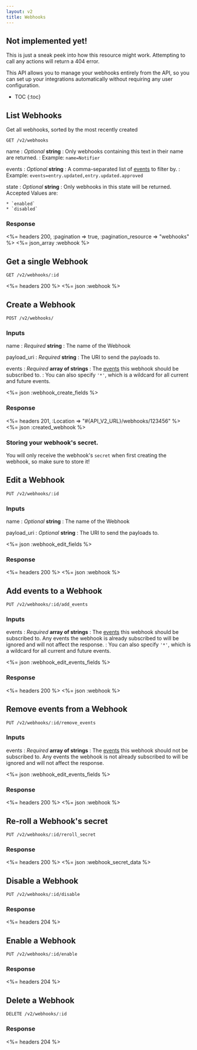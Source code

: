 ```yaml
---
layout: v2
title: Webhooks
---
```


<div class="note warning sticky">
 <h2>Not implemented yet!</h2>
 <p>This is just a sneak peek into how this resource might work. Attempting to call any actions will return a 404 error.</p>
</div>

This API allows you to manage your webhooks entirely from the API, so you can set up your integrations automatically without requiring any user configuration.

* TOC
{:toc}

## List Webhooks

Get all webhooks, sorted by the most recently created

~~~
GET /v2/webhooks
~~~

name
: *Optional* **string**
: Only webhooks containing this text in their name are returned.
: Example: `name=Notifier`

events
: *Optional* **string**
: A comma-separated list of [events](/v2/webhook_events/) to filter by.
: Example: `events=entry.updated,entry.updated.approved`

state
: *Optional* **string**
: Only webhooks in this state will be returned. Accepted Values are:

    * `enabled`
    * `disabled`

### Response

<%= headers 200, :pagination => true, :pagination_resource => "webhooks" %>
<%= json_array :webhook %>


## Get a single Webhook

~~~
GET /v2/webhooks/:id
~~~

<%= headers 200 %>
<%= json :webhook %>

## Create a Webhook

~~~
POST /v2/webhooks/
~~~

### Inputs

name
: *Required* **string**
: The name of the Webhook

payload_uri
: *Required* **string**
: The URI to send the payloads to.

events
: *Required* **array of strings**
: The [events](/v2/webhook_events/) this webhook should be subscribed to.
: You can also specify `'*'`, which is a wildcard for all current and future events.

<%= json :webhook_create_fields %>

### Response

<%= headers 201, :Location => "#{API_V2_URL}/webhooks/123456"  %>
<%= json :created_webhook %>

### Storing your webhook's secret.

You will only receive the webhook's `secret` when first creating the webhook, so make sure to store it!


## Edit a Webhook

~~~
PUT /v2/webhooks/:id
~~~

### Inputs

name
: *Optional* **string**
: The name of the Webhook

payload_uri
: *Optional* **string**
: The URI to send the payloads to.

<%= json :webhook_edit_fields %>

### Response

<%= headers 200 %>
<%= json :webhook %>

## Add events to a Webhook

~~~
PUT /v2/webhooks/:id/add_events
~~~

### Inputs

events
: *Required* **array of strings**
: The [events](/v2/webhook_events/) this webhook should be subscribed to. Any events the webhook is already subscribed to will be ignored and will not affect the response.
: You can also specify `'*'`, which is a wildcard for all current and future events.

<%= json :webhook_edit_events_fields %>

### Response

<%= headers 200 %>
<%= json :webhook %>


## Remove events from a Webhook

~~~
PUT /v2/webhooks/:id/remove_events
~~~

### Inputs

events
: *Required* **array of strings**
: The [events](/v2/webhook_events/) this webhook should not be subscribed to. Any events the webhook is not already subscribed to will be ignored and will not affect the response.

<%= json :webhook_edit_events_fields %>

### Response

<%= headers 200 %>
<%= json :webhook %>


## Re-roll a Webhook's secret

~~~
PUT /v2/webhooks/:id/reroll_secret
~~~

### Response

<%= headers 200 %>
<%= json :webhook_secret_data %>

## Disable a Webhook

~~~
PUT /v2/webhooks/:id/disable
~~~

### Response

<%= headers 204 %>


## Enable a Webhook

~~~
PUT /v2/webhooks/:id/enable
~~~

### Response

<%= headers 204 %>

## Delete a Webhook

~~~
DELETE /v2/webhooks/:id
~~~

### Response

<%= headers 204 %>
